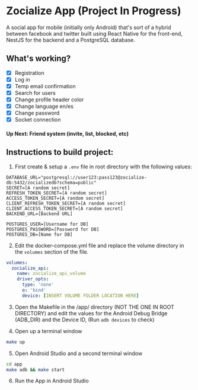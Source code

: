 # Zocialize App (Project In Progress)
A social app for mobile (initially only Android) that's sort of a hybrid between facebook and twitter built using React Native for the front-end, NestJS for the backend and a PostgreSQL database.

## What's working? 
- [x] Registration
- [x] Log in
- [x] Temp email confirmation
- [x] Search for users
- [x] Change profile header color
- [x] Change language en/es
- [x] Change password
- [x] Socket connection

#### Up Next: Friend system (invite, list, blocked, etc)

## Instructions to build project: 

1. First create & setup a `.env` file in root directory with the following values:

```.env
DATABASE_URL="postgresql://user123:pass123@zocialize-db:5432/zocializedb?schema=public"
SECRET=[A random secret]
REFRESH_TOKEN_SECRET=[A random secret] 
ACCESS_TOKEN_SECRET=[A random secret]
CLIENT_REFRESH_TOKEN_SECRET=[A random secret]
CLIENT_ACCESS_TOKEN_SECRET=[A random secret]
BACKEND_URL=[Backend URL]

POSTGRES_USER=[Username for DB]
POSTGRES_PASSWORD=[Password for DB]
POSTGRES_DB=[Name for DB]
```

2. Edit the docker-compose.yml file and replace the volume directory in the `volumes` section of the file.

```yml
volumes:
  zocialize_api:
    name: zocialize_api_volume
    driver_opts:
      type: 'none'
      o: 'bind'
      device: [INSERT VOLUME FOLDER LOCATION HERE]
```

3. Open the Makefile in the /app/ directory (NOT THE ONE IN ROOT DIRECTORY) and edit the values for the Android Debug Bridge (ADB_DIR) and the Device ID, (Run `adb devices` to check)

4. Open up a terminal window

```bash
make up
```

5. Open Android Studio and a second terminal window

```bash
cd app
make adb && make start
```

6. Run the App in Android Studio
